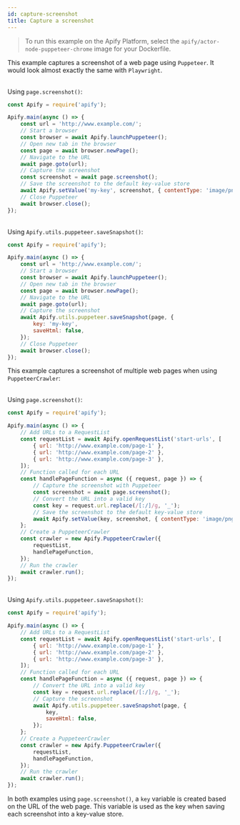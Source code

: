 ```yaml
---
id: capture-screenshot
title: Capture a screenshot
---
```


> To run this example on the Apify Platform, select the `apify/actor-node-puppeteer-chrome` image for your Dockerfile.

This example captures a screenshot of a web page using `Puppeteer`. It would look almost exactly the same with `Playwright`.

<!--DOCUSAURUS_CODE_TABS-->

<!-- PageScreenshot -->

\
Using `page.screenshot()`:

```javascript
const Apify = require('apify');

Apify.main(async () => {
    const url = 'http://www.example.com/';
    // Start a browser
    const browser = await Apify.launchPuppeteer();
    // Open new tab in the browser
    const page = await browser.newPage();
    // Navigate to the URL
    await page.goto(url);
    // Capture the screenshot
    const screenshot = await page.screenshot();
    // Save the screenshot to the default key-value store
    await Apify.setValue('my-key', screenshot, { contentType: 'image/png' });
    // Close Puppeteer
    await browser.close();
});
```

<!-- ApifySnapshot -->

\
Using `Apify.utils.puppeteer.saveSnapshot()`:

```javascript
const Apify = require('apify');

Apify.main(async () => {
    const url = 'http://www.example.com/';
    // Start a browser
    const browser = await Apify.launchPuppeteer();
    // Open new tab in the browser
    const page = await browser.newPage();
    // Navigate to the URL
    await page.goto(url);
    // Capture the screenshot
    await Apify.utils.puppeteer.saveSnapshot(page, {
        key: 'my-key',
        saveHtml: false,
    });
    // Close Puppeteer
    await browser.close();
});
```

<!--END_DOCUSAURUS_CODE_TABS-->

This example captures a screenshot of multiple web pages when using `PuppeteerCrawler`:

<!--DOCUSAURUS_CODE_TABS-->

<!-- PageScreenshot -->

\
Using `page.screenshot()`:

```javascript
const Apify = require('apify');

Apify.main(async () => {
    // Add URLs to a RequestList
    const requestList = await Apify.openRequestList('start-urls', [
        { url: 'http://www.example.com/page-1' },
        { url: 'http://www.example.com/page-2' },
        { url: 'http://www.example.com/page-3' },
    ]);
    // Function called for each URL
    const handlePageFunction = async ({ request, page }) => {
        // Capture the screenshot with Puppeteer
        const screenshot = await page.screenshot();
        // Convert the URL into a valid key
        const key = request.url.replace(/[:/]/g, '_');
        // Save the screenshot to the default key-value store
        await Apify.setValue(key, screenshot, { contentType: 'image/png' });
    };
    // Create a PuppeteerCrawler
    const crawler = new Apify.PuppeteerCrawler({
        requestList,
        handlePageFunction,
    });
    // Run the crawler
    await crawler.run();
});
```

<!-- ApifySnapshot -->

\
Using `Apify.utils.puppeteer.saveSnapshot()`:

```javascript
const Apify = require('apify');

Apify.main(async () => {
    // Add URLs to a RequestList
    const requestList = await Apify.openRequestList('start-urls', [
        { url: 'http://www.example.com/page-1' },
        { url: 'http://www.example.com/page-2' },
        { url: 'http://www.example.com/page-3' },
    ]);
    // Function called for each URL
    const handlePageFunction = async ({ request, page }) => {
        // Convert the URL into a valid key
        const key = request.url.replace(/[:/]/g, '_');
        // Capture the screenshot
        await Apify.utils.puppeteer.saveSnapshot(page, {
            key,
            saveHtml: false,
        });
    };
    // Create a PuppeteerCrawler
    const crawler = new Apify.PuppeteerCrawler({
        requestList,
        handlePageFunction,
    });
    // Run the crawler
    await crawler.run();
});
```

<!--END_DOCUSAURUS_CODE_TABS-->

In both examples using `page.screenshot()`, a `key` variable is created based on the URL of the web page.
This variable is used as the key when saving each screenshot into a key-value store.
